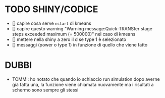 # TODO SHINY/CODICE

- [] capire cosa serve `nstart` di kmeans
- [] capire questo warning "Warning message:Quick-TRANSfer stage steps exceeded maximum (= 500000)" nel caso di kmeans
- [] mettere nella shiny a zero il d se type 1 è selezionato
- [] messaggi (power o type 1) in funzione di quello che viene fatto

# DUBBI

- TOMMI: ho notato che quando io schiaccio run simulation dopo averne già fatta una, la funzione viene chiamata nuovamente ma i risultati a schermo sono sempre gli stessi